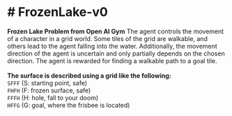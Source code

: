 # # FrozenLake-v0

**Frozen Lake Problem from Open AI Gym**
The agent controls the movement of a character in a grid world. Some tiles of the grid are walkable, and others lead to the agent falling into the water. Additionally, the movement direction of the agent is uncertain and only partially depends on the chosen direction. The agent is rewarded for finding a walkable path to a goal tile.
<br>
<br>
**The surface is described using a grid like the following:**
<br>
`SFFF` (S: starting point, safe)<br>
`FHFH` (F: frozen surface, safe)<br>
`FFFH` (H: hole, fall to your doom) <br>
`HFFG` (G: goal, where the frisbee is located)<br>
